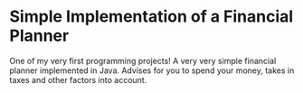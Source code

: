# Simple Implementation of a Financial Planner
One of my very first programming projects! A very very simple financial planner implemented in Java. Advises for you to spend your money, takes in taxes and other factors into account.
